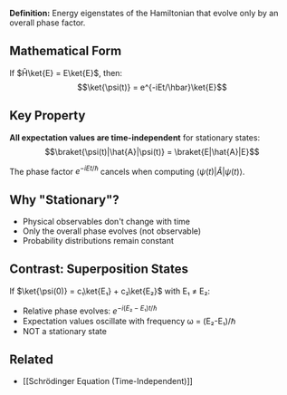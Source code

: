 **Definition:** Energy eigenstates of the Hamiltonian that evolve only by an overall phase factor.
## Mathematical Form
If $Ĥ\ket{E} = E\ket{E}$, then:
$$\ket{\psi(t)} = e^{-iEt/\hbar}\ket{E}$$
## Key Property
**All expectation values are time-independent** for stationary states:
$$\braket{\psi(t)|\hat{A}|\psi(t)} = \braket{E|\hat{A}|E}$$

The phase factor $e^{-iEt/ℏ}$ cancels when computing $⟨ψ(t)|Â|ψ(t)⟩$.
## Why "Stationary"?
- Physical observables don't change with time
- Only the overall phase evolves (not observable)
- Probability distributions remain constant
## Contrast: Superposition States
If $\ket{\psi(0)} = c₁\ket{E₁} + c₂\ket{E₂}$ with E₁ ≠ E₂:
- Relative phase evolves: $e^{-i(E₂-E₁)t/ℏ}$
- Expectation values oscillate with frequency ω = (E₂-E₁)/ℏ
- NOT a stationary state
## Related
- [[Schrödinger Equation (Time-Independent)]]